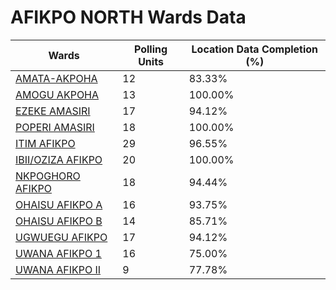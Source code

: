 
# AFIKPO NORTH Wards Data

| Wards | Polling Units | Location Data Completion (%) |
| ---- | ----- | ------- |
| [AMATA-AKPOHA](./wards/2449-amata-akpoha) | 12 | 83.33% |
| [AMOGU AKPOHA](./wards/2450-amogu-akpoha) | 13 | 100.00% |
| [EZEKE AMASIRI](./wards/2451-ezeke-amasiri) | 17 | 94.12% |
| [POPERI AMASIRI](./wards/2452-poperi-amasiri) | 18 | 100.00% |
| [ITIM AFIKPO](./wards/2453-itim-afikpo) | 29 | 96.55% |
| [IBII/OZIZA AFIKPO](./wards/2454-ibii/oziza-afikpo) | 20 | 100.00% |
| [NKPOGHORO AFIKPO](./wards/2455-nkpoghoro-afikpo) | 18 | 94.44% |
| [OHAISU AFIKPO A](./wards/2456-ohaisu-afikpo-a) | 16 | 93.75% |
| [OHAISU AFIKPO B](./wards/2457-ohaisu-afikpo-b) | 14 | 85.71% |
| [UGWUEGU AFIKPO](./wards/2458-ugwuegu-afikpo) | 17 | 94.12% |
| [UWANA AFIKPO 1](./wards/2459-uwana-afikpo-1) | 16 | 75.00% |
| [UWANA AFIKPO II](./wards/2460-uwana-afikpo-ii) | 9 | 77.78% |




